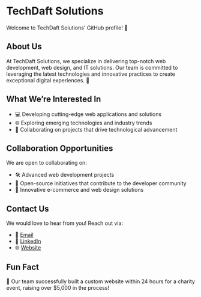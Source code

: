 # TechDaft Solutions

Welcome to TechDaft Solutions' GitHub profile! 🌟

## About Us
At TechDaft Solutions, we specialize in delivering top-notch web development, web design, and IT solutions. Our team is committed to leveraging the latest technologies and innovative practices to create exceptional digital experiences. 🚀

## What We’re Interested In
- 💻 Developing cutting-edge web applications and solutions
- 🌐 Exploring emerging technologies and industry trends
- 🤝 Collaborating on projects that drive technological advancement

## Collaboration Opportunities
We are open to collaborating on:
- 🛠️ Advanced web development projects
- 🌟 Open-source initiatives that contribute to the developer community
- 🛒 Innovative e-commerce and web design solutions

## Contact Us
We would love to hear from you! Reach out via:
- 📧 [Email](mailto:contact@techdaftsolutions.com)
- 🔗 [LinkedIn](https://www.linkedin.com/company/techdaftsolutions)
- 🌐 [Website](https://www.techdaftsolutions.com)

## Fun Fact
🎉 Our team successfully built a custom website within 24 hours for a charity event, raising over $5,000 in the process!

<!---
TechDaft Solutions is a leading provider of web development, design, and IT services. Explore our projects and connect with us if you're interested in collaboration or have any inquiries.
--->
